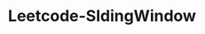---
layout: posts_by_category
categories: Leetcode-SldingWindow
title: Leetcode-SldingWindow
permalink: /category/Leetcode-SldingWindow
---